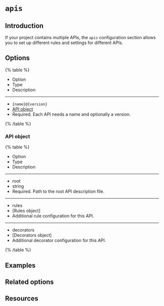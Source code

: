 # `apis`

<!--Introduction
--------------------------
Explain what the option is or does.
For example, Developer onboarding means allowing developers to register apps and manage credentials.-->

## Introduction

If your project contains multiple APIs, the `apis` configuration section allows you to set up different rules and settings for different APIs.


## Options

{% table %}

- Option
- Type
- Description

---

- `{name}@{version}`
- [API object](#api-object)
- Required. Each API needs a name and optionally a version.

{% /table %}

### API object

{% table %}

- Option
- Type
- Description

---

- root
- string
- Required. Path to the root API description file.

---

- rules
- [Rules object]
- Additional rule configuration for this API.

---

- decorators
- [Decorators object]
- Additional decorator configuration for this API.

{% /table %}


## Examples

<!--Related options
-------------------

Include a bulleted list of related reference documentation links.-->

## Related options

<!--Resources
-------------

Include a bulleted list of conceptual or how-to documentation links that are related to topic referenced.-->

## Resources

